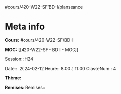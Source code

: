 #cours/420-W22-SF/BD-I/planseance

# Meta info
**Cours:** #cours/420-W22-SF/BD-I

**MOC:** [[420-W22-SF - BD I - MOC]]

Session:: H24

Date::  2024-02-12
Heure:: 8:00 à 11:00
ClasseNum:: 4


**Thème:**


**Remises:**
Remises:: 